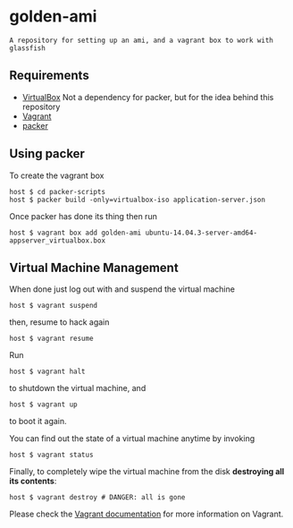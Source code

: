 # golden-ami

```
A repository for setting up an ami, and a vagrant box to work with glassfish
```

## Requirements
* [VirtualBox](https://www.virtualbox.org) Not a dependency for packer, but for the idea behind this repository
* [Vagrant](http://vagrantup.com)
* [packer](https://www.packer.io/)

## Using packer
To create the vagrant box

    host $ cd packer-scripts 
    host $ packer build -only=virtualbox-iso application-server.json 

Once packer has done its thing then run

    host $ vagrant box add golden-ami ubuntu-14.04.3-server-amd64-appserver_virtualbox.box

## Virtual Machine Management

When done just log out with and suspend the virtual machine

    host $ vagrant suspend

then, resume to hack again

    host $ vagrant resume

Run

    host $ vagrant halt

to shutdown the virtual machine, and

    host $ vagrant up

to boot it again.

You can find out the state of a virtual machine anytime by invoking

    host $ vagrant status

Finally, to completely wipe the virtual machine from the disk **destroying all its contents**:

    host $ vagrant destroy # DANGER: all is gone

Please check the [Vagrant documentation](http://docs.vagrantup.com/v2/) for more information on Vagrant.

